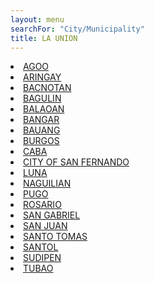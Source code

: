 ```yaml
---
layout: menu
searchFor: "City/Municipality"
title: LA UNION
---
```

<li><a class="oID" href="{{site.url}}/citymuni/3301.html" value="LA UNION, AGOO" rel="external">AGOO</a></li><li><a class="oID" href="{{site.url}}/citymuni/3302.html" value="LA UNION, ARINGAY" rel="external">ARINGAY</a></li><li><a class="oID" href="{{site.url}}/citymuni/3303.html" value="LA UNION, BACNOTAN" rel="external">BACNOTAN</a></li><li><a class="oID" href="{{site.url}}/citymuni/3304.html" value="LA UNION, BAGULIN" rel="external">BAGULIN</a></li><li><a class="oID" href="{{site.url}}/citymuni/3305.html" value="LA UNION, BALAOAN" rel="external">BALAOAN</a></li><li><a class="oID" href="{{site.url}}/citymuni/3306.html" value="LA UNION, BANGAR" rel="external">BANGAR</a></li><li><a class="oID" href="{{site.url}}/citymuni/3307.html" value="LA UNION, BAUANG" rel="external">BAUANG</a></li><li><a class="oID" href="{{site.url}}/citymuni/3308.html" value="LA UNION, BURGOS" rel="external">BURGOS</a></li><li><a class="oID" href="{{site.url}}/citymuni/3309.html" value="LA UNION, CABA" rel="external">CABA</a></li><li><a class="oID" href="{{site.url}}/citymuni/3314.html" value="LA UNION, CITY OF SAN FERNANDO" rel="external">CITY OF SAN FERNANDO</a></li><li><a class="oID" href="{{site.url}}/citymuni/3310.html" value="LA UNION, LUNA" rel="external">LUNA</a></li><li><a class="oID" href="{{site.url}}/citymuni/3311.html" value="LA UNION, NAGUILIAN" rel="external">NAGUILIAN</a></li><li><a class="oID" href="{{site.url}}/citymuni/3312.html" value="LA UNION, PUGO" rel="external">PUGO</a></li><li><a class="oID" href="{{site.url}}/citymuni/3313.html" value="LA UNION, ROSARIO" rel="external">ROSARIO</a></li><li><a class="oID" href="{{site.url}}/citymuni/3315.html" value="LA UNION, SAN GABRIEL" rel="external">SAN GABRIEL</a></li><li><a class="oID" href="{{site.url}}/citymuni/3316.html" value="LA UNION, SAN JUAN" rel="external">SAN JUAN</a></li><li><a class="oID" href="{{site.url}}/citymuni/3317.html" value="LA UNION, SANTO TOMAS" rel="external">SANTO TOMAS</a></li><li><a class="oID" href="{{site.url}}/citymuni/3318.html" value="LA UNION, SANTOL" rel="external">SANTOL</a></li><li><a class="oID" href="{{site.url}}/citymuni/3319.html" value="LA UNION, SUDIPEN" rel="external">SUDIPEN</a></li><li><a class="oID" href="{{site.url}}/citymuni/3320.html" value="LA UNION, TUBAO" rel="external">TUBAO</a></li>